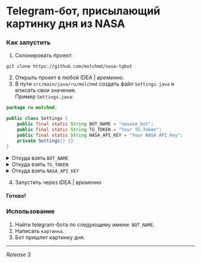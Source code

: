 # Telegram-бот, присылающий картинку дня из NASA

### Как запустить
1. Склонировать проект:
```gitexclude
git clone https://github.com/molchmd/nasa-tgbot
```
2. Открыть проект в любой IDEA | *временно*.
3. В пути `src/main/java/ru/molchmd` создать файл `Settings.java` и вписать свои значения. \
Пример `Settings.java`:
```java
package ru.molchmd;

public class Settings {
    public final static String BOT_NAME = "nasaim_bot";
    public final static String TG_TOKEN = "Your TG-Token";
    public final static String NASA_API_KEY = "Your NASA API Key";
    private Settings() {}
}
```
<details><summary>Откуда взять <code>BOT_NAME</code></summary>
В телеграме ищем <i>BotFather</i>, пишем <code>/start</code>. 
По инструкции создаем бота и назначаем ему имя. <br>
Пример: <code>@nasaim_bot</code>
</details>
<details><summary>Откуда взять <code>TG_TOKEN</code></summary>
В телеграме ищем <i>BotFather</i>, пишем <code>/start</code>. 
По инструкции создаем бота и получаем токен.
</details>
<details><summary>Откуда взять <code>NASA_API_KEY</code></summary>
Регестрируемся на сайте NASA, на почту придет <code>API Key</code>.
</details>

4. Запустить через IDEA | *временно*
#### Готово!

### Использование
1. Найти telegram-бота по следующему имени: `BOT_NAME`.
2. Написать `картинка`.
3. Бот пришлет картинку дня.

---

*Release 3*